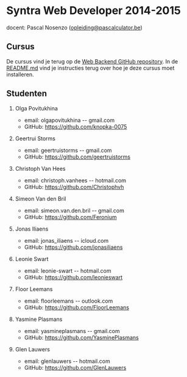 Syntra Web Developer 2014-2015
==============================

docent: Pascal Nosenzo (opleiding@pascalculator.be)


## Cursus

De cursus vind je terug op de [Web Backend GitHub repository](https://github.com/pascalculator/web-backend). In de [README.md](https://github.com/pascalculator/web-backend/blob/master/README.md) vind je instructies terug over hoe je deze cursus moet installeren.


## Studenten

1. Olga Povitukhina
	- email: olgapovitukhina -- gmail.com
	- GitHub: https://github.com/knopka-0075

2. Geertrui Storms 
	- email: geertruistorms -- gmail.com
	- GitHub: https://github.com/geertruistorms

3. Christoph Van Hees 
	- email: christoph.vanhees -- hotmail.com
	- GitHub: https://github.com/Christophvh

4. Simeon Van den Bril
	- email:  simeon.van.den.bril -- gmail.com
	- GitHub: https://github.com/Feronium

5. Jonas Iliaens
	- email: jonas_iliaens -- icloud.com
	- GitHub: https://github.com/jonasiliaens

6. Leonie Swart
	- email: leonie-swart -- hotmail.com
	- GitHub: https://github.com/leonieswart

7. Floor Leemans 
	- email: floorleemans -- outlook.com
	- GitHub: https://github.com/FloorLeemans

8. Yasmine Plasmans 
	- email: yasmineplasmans -- gmail.com
	- GitHub: https://github.com/YasminePlasmans

9. Glen Lauwers 
	- email: glenlauwers -- hotmail.com
	- GitHub: https://github.com/GlenLauwers
